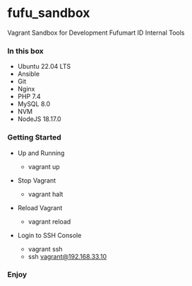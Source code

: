 # fufu_sandbox
Vagrant Sandbox for Development Fufumart ID Internal Tools

### In this box
- Ubuntu 22.04 LTS
- Ansible
- Git
- Nginx
- PHP 7.4
- MySQL 8.0
- NVM
- NodeJS 18.17.0

### Getting Started
- Up and Running
  - vagrant up
- Stop Vagrant
  - vagrant halt
- Reload Vagrant
  - vagrant reload
 
- Login to SSH Console
  - vagrant ssh
  - ssh vagrant@192.168.33.10
 
### Enjoy
